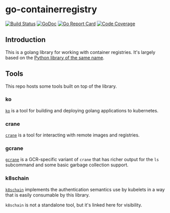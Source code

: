 # go-containerregistry

[![Build Status](https://travis-ci.org/flant/go-containerregistry.svg?branch=master)](https://travis-ci.org/flant/go-containerregistry)
[![GoDoc](https://godoc.org/github.com/flant/go-containerregistry?status.svg)](https://godoc.org/github.com/flant/go-containerregistry)
[![Go Report Card](https://goreportcard.com/badge/flant/go-containerregistry)](https://goreportcard.com/report/flant/go-containerregistry)
[![Code Coverage](https://codecov.io/gh/flant/go-containerregistry/branch/master/graph/badge.svg)](https://codecov.io/gh/flant/go-containerregistry)


## Introduction

This is a golang library for working with container registries.
It's largely based on the [Python library of the same name](https://github.com/google/containerregistry).

## Tools

This repo hosts some tools built on top of the library.

### ko

[`ko`](cmd/ko/README.md) is a tool for building and deploying golang
applications to kubernetes.

### crane

[`crane`](cmd/crane/doc/crane.md) is a tool for interacting with remote images
and registries.

### gcrane

[`gcrane`](cmd/gcrane/README.md) is a GCR-specific variant of `crane` that has
richer output for the `ls` subcommand and some basic garbage collection support.

### k8schain

[`k8schain`](pkg/authn/k8schain/README.md) implements the authentication
semantics use by kubelets in a way that is easily consumable by this library.

`k8schain` is not a standalone tool, but it's linked here for visibility.
